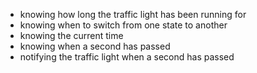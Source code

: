 
- knowing how long the traffic light has been running for 
- knowing when to switch from one state to another
- knowing the current time
- knowing when a second has passed
- notifying the traffic light when a second has passed
